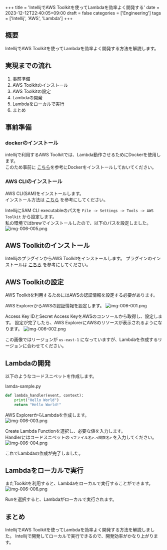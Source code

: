 +++
title = 'IntellijでAWS Toolkitを使ってLambdaを効率よく開発する'
date = 2023-12-12T22:40:05+09:00
draft = false
categories = ['Engineering']
tags = ['Intellij', 'AWS', 'Lambda']
+++
## 概要
IntellijでAWS Toolkitを使ってLambdaを効率よく開発する方法を解説します。

## 実現までの流れ
1. 事前準備
2. AWS Toolkitのインストール
3. AWS Toolkitの設定
4. Lambdaの開発
5. Lambdaをローカルで実行
6. まとめ

## 事前準備

### dockerのインストール
intellijで利用するAWS Toolkitでは、Lambda動作させるためにDockerを使用します。  
このため事前に [こちら](https://docs.docker.jp/docker-for-mac/install.html)を参考にDockerをインストールしておいてください。

### AWS CLIのインストール
AWS CLI(SAM)をインストールします。  
インストール方法は [こちら](https://docs.aws.amazon.com/ja_jp/cli/latest/userguide/install-cliv2-mac.html) を参考にしてください。

IntellijにSAM CLI executableのパスを `File -> Settings -> Tools -> AWS Toolkit` から設定します。  
私の環境ではbrewでインストールしたので、以下のパスを設定しました。
![img-006-005.png](img-006-005.png)

## AWS Toolkitのインストール
IntellijのプラグインからAWS Toolkitをインストールします。
プラグインのインストールは [こちら](https://www.jetbrains.com/help/idea/managing-plugins.html#install_plugin) を参考にしてください。

## AWS Toolkitの設定
AWS Toolkitを利用するためにはAWSの認証情報を設定する必要があります。

AWS ExplorerからAWSの認証情報を設定します。
![img-006-001.png](img-006-001.png)

Access Key IDとSecret Access KeyをAWSのコンソールから取得し、設定します。
設定が完了したら、AWS ExplorerにAWSのリソースが表示されるようになります。
![img-006-002.png](img-006-002.png)

この画像ではリージョンが `us-east-1` になっていますが、Lambdaを作成するリージョンに合わせてください。

## Lambdaの開発
以下のようなコードスニペットを作成します。

lamda-sample.py
```python
def lambda_handler(event, context):
    print("Hello World")
    return "Hello World!"
```

AWS ExplorerからLambdaを作成します。  
![img-006-003.png](img-006-003.png)


Create Lambda Functionを選択し、必要な値を入力します。  
Handlerにはコードスニペットの `<ファイル名>.<関数名>` を入力してください。  
![img-006-004.png](img-006-004.png)

これでLambdaの作成が完了しました。

## Lambdaをローカルで実行
またToolkitを利用すると、Lambdaをローカルで実行することができます。
![img-006-006.png](img-006-006.png)

Runを選択すると、Lambdaがローカルで実行されます。

## まとめ
IntellijでAWS Toolkitを使ってLambdaを効率よく開発する方法を解説しました。
Intellijで開発してローカルで実行できるので、開発効率がかなり上がります。
